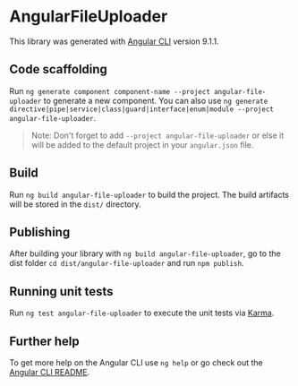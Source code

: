 # AngularFileUploader

This library was generated with [Angular CLI](https://github.com/angular/angular-cli) version 9.1.1.

## Code scaffolding

Run `ng generate component component-name --project angular-file-uploader` to generate a new component. You can also use `ng generate directive|pipe|service|class|guard|interface|enum|module --project angular-file-uploader`.
> Note: Don't forget to add `--project angular-file-uploader` or else it will be added to the default project in your `angular.json` file. 

## Build

Run `ng build angular-file-uploader` to build the project. The build artifacts will be stored in the `dist/` directory.

## Publishing

After building your library with `ng build angular-file-uploader`, go to the dist folder `cd dist/angular-file-uploader` and run `npm publish`.

## Running unit tests

Run `ng test angular-file-uploader` to execute the unit tests via [Karma](https://karma-runner.github.io).

## Further help

To get more help on the Angular CLI use `ng help` or go check out the [Angular CLI README](https://github.com/angular/angular-cli/blob/master/README.md).
